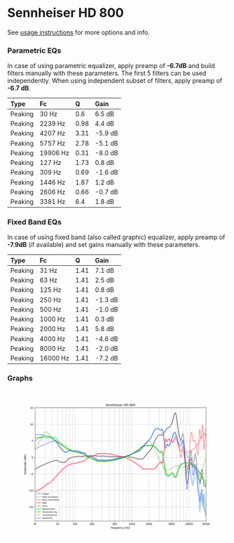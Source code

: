 # Sennheiser HD 800
See [usage instructions](https://github.com/jaakkopasanen/AutoEq#usage) for more options and info.

### Parametric EQs
In case of using parametric equalizer, apply preamp of **-6.7dB** and build filters manually
with these parameters. The first 5 filters can be used independently.
When using independent subset of filters, apply preamp of **-6.7 dB**.

| Type    | Fc       |    Q | Gain    |
|:--------|:---------|:-----|:--------|
| Peaking | 30 Hz    | 0.6  | 6.5 dB  |
| Peaking | 2239 Hz  | 0.98 | 4.4 dB  |
| Peaking | 4207 Hz  | 3.31 | -5.9 dB |
| Peaking | 5757 Hz  | 2.78 | -5.1 dB |
| Peaking | 19906 Hz | 0.31 | -8.0 dB |
| Peaking | 127 Hz   | 1.73 | 0.8 dB  |
| Peaking | 309 Hz   | 0.69 | -1.6 dB |
| Peaking | 1446 Hz  | 1.87 | 1.2 dB  |
| Peaking | 2606 Hz  | 0.66 | -0.7 dB |
| Peaking | 3381 Hz  | 6.4  | 1.8 dB  |

### Fixed Band EQs
In case of using fixed band (also called graphic) equalizer, apply preamp of **-7.9dB**
(if available) and set gains manually with these parameters.

| Type    | Fc       |    Q | Gain    |
|:--------|:---------|:-----|:--------|
| Peaking | 31 Hz    | 1.41 | 7.1 dB  |
| Peaking | 63 Hz    | 1.41 | 2.5 dB  |
| Peaking | 125 Hz   | 1.41 | 0.8 dB  |
| Peaking | 250 Hz   | 1.41 | -1.3 dB |
| Peaking | 500 Hz   | 1.41 | -1.0 dB |
| Peaking | 1000 Hz  | 1.41 | 0.3 dB  |
| Peaking | 2000 Hz  | 1.41 | 5.8 dB  |
| Peaking | 4000 Hz  | 1.41 | -4.6 dB |
| Peaking | 8000 Hz  | 1.41 | -2.0 dB |
| Peaking | 16000 Hz | 1.41 | -7.2 dB |

### Graphs
![](./Sennheiser%20HD%20800.png)